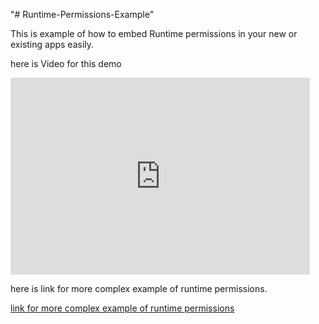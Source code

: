 "# Runtime-Permissions-Example" 

This is example of how to embed Runtime permissions in your new or existing apps easily.

here is Video for this demo

<iframe width="95%" height="315" src="https://www.youtube.com/embed/4djdNBbnaFE" frameborder="0" allowfullscreen></iframe>

here is link for more complex example of runtime permissions.

<a href="https://learnpainless.com/android/marshmallows/runtime-permission-example-good-practice-real-example">link for more complex example of runtime permissions </a>